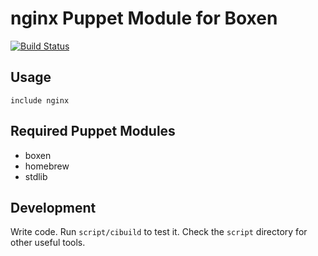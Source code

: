 # nginx Puppet Module for Boxen
[![Build
Status](https://travis-ci.org/isaacsu/puppet-nginx.png?branch=master)](https://travis-ci.org/isaacsu/puppet-nginx)

## Usage

```puppet
include nginx
```

## Required Puppet Modules

* boxen
* homebrew
* stdlib

## Development

Write code. Run `script/cibuild` to test it. Check the `script`
directory for other useful tools.
